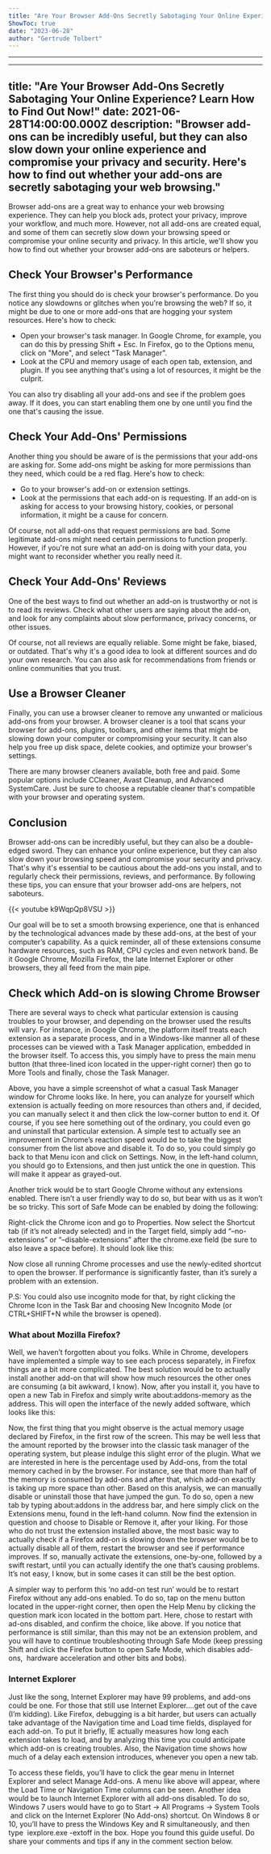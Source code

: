 ```yaml
---
title: "Are Your Browser Add-Ons Secretly Sabotaging Your Online Experience? Learn How to Find Out Now!"
ShowToc: true 
date: "2023-06-28"
author: "Gertrude Tolbert"
---
```

*****
---
title: "Are Your Browser Add-Ons Secretly Sabotaging Your Online Experience? Learn How to Find Out Now!"
date: 2021-06-28T14:00:00.000Z
description: "Browser add-ons can be incredibly useful, but they can also slow down your online experience and compromise your privacy and security. Here's how to find out whether your add-ons are secretly sabotaging your web browsing."
---

Browser add-ons are a great way to enhance your web browsing experience. They can help you block ads, protect your privacy, improve your workflow, and much more. However, not all add-ons are created equal, and some of them can secretly slow down your browsing speed or compromise your online security and privacy. In this article, we'll show you how to find out whether your browser add-ons are saboteurs or helpers.

## Check Your Browser's Performance

The first thing you should do is check your browser's performance. Do you notice any slowdowns or glitches when you're browsing the web? If so, it might be due to one or more add-ons that are hogging your system resources. Here's how to check:

- Open your browser's task manager. In Google Chrome, for example, you can do this by pressing Shift + Esc. In Firefox, go to the Options menu, click on "More", and select "Task Manager".
- Look at the CPU and memory usage of each open tab, extension, and plugin. If you see anything that's using a lot of resources, it might be the culprit.

You can also try disabling all your add-ons and see if the problem goes away. If it does, you can start enabling them one by one until you find the one that's causing the issue.

## Check Your Add-Ons' Permissions

Another thing you should be aware of is the permissions that your add-ons are asking for. Some add-ons might be asking for more permissions than they need, which could be a red flag. Here's how to check:

- Go to your browser's add-on or extension settings.
- Look at the permissions that each add-on is requesting. If an add-on is asking for access to your browsing history, cookies, or personal information, it might be a cause for concern.

Of course, not all add-ons that request permissions are bad. Some legitimate add-ons might need certain permissions to function properly. However, if you're not sure what an add-on is doing with your data, you might want to reconsider whether you really need it.

## Check Your Add-Ons' Reviews

One of the best ways to find out whether an add-on is trustworthy or not is to read its reviews. Check what other users are saying about the add-on, and look for any complaints about slow performance, privacy concerns, or other issues.

Of course, not all reviews are equally reliable. Some might be fake, biased, or outdated. That's why it's a good idea to look at different sources and do your own research. You can also ask for recommendations from friends or online communities that you trust.

## Use a Browser Cleaner

Finally, you can use a browser cleaner to remove any unwanted or malicious add-ons from your browser. A browser cleaner is a tool that scans your browser for add-ons, plugins, toolbars, and other items that might be slowing down your computer or compromising your security. It can also help you free up disk space, delete cookies, and optimize your browser's settings.

There are many browser cleaners available, both free and paid. Some popular options include CCleaner, Avast Cleanup, and Advanced SystemCare. Just be sure to choose a reputable cleaner that's compatible with your browser and operating system.

## Conclusion

Browser add-ons can be incredibly useful, but they can also be a double-edged sword. They can enhance your online experience, but they can also slow down your browsing speed and compromise your security and privacy. That's why it's essential to be cautious about the add-ons you install, and to regularly check their permissions, reviews, and performance. By following these tips, you can ensure that your browser add-ons are helpers, not saboteurs.

{{< youtube k9WqpQp8VSU >}} 



Our goal will be to set a smooth browsing experience, one that is enhanced by the technological advances made by these add-ons, at the best of your computer’s capability. As a quick reminder, all of these extensions consume hardware resources, such as RAM, CPU cycles and even network band. Be it Google Chrome, Mozilla Firefox, the late Internet Explorer or other browsers, they all feed from the main pipe.


 
## Check which Add-on is slowing Chrome Browser


There are several ways to check what particular extension is causing troubles to your browser, and depending on the browser used the results will vary. For instance, in Google Chrome, the platform itself treats each extension as a separate process, and in a Windows-like manner all of these processes can be viewed with a Task Manager application, embedded in the browser itself. To access this, you simply have to press the main menu button (that three-lined icon located in the upper-right corner) then go to More Tools and finally, chose the Task Manager.

Above, you have a simple screenshot of what a casual Task Manager window for Chrome looks like. In here, you can analyze for yourself which extension is actually feeding on more resources than others and, if decided, you can manually select it and then click the low-corner button to end it. Of course, if you see here something out of the ordinary, you could even go and uninstall that particular extension.
A simple test to actually see an improvement in Chrome’s reaction speed would be to take the biggest consumer from the list above and disable it. To do so, you could simply go back to that Menu icon and click on Settings. Now, in the left-hand column, you should go to Extensions, and then just untick the one in question. This will make it appear as grayed-out.

Another trick would be to start Google Chrome without any extensions enabled. There isn’t a user friendly way to do so, but bear with us as it won’t be so tricky. This sort of Safe Mode can be enabled by doing the following:

 

Right-click the Chrome icon and go to Properties.
Now select the Shortcut tab (if it’s not already selected) and in the Target field, simply add “–no-extensions” or “–disable-extensions” after the chrome.exe field (be sure to also leave a space before). It should look like this:

Now close all running Chrome processes and use the newly-edited shortcut to open the browser. If performance is significantly faster, than it’s surely a problem with an extension.



P.S: You could also use incognito mode for that, by right clicking the Chrome Icon in the Task Bar and choosing New Incognito Mode (or CTRL+SHIFT+N while the browser is opened).

 
### What about Mozilla Firefox?


Well, we haven’t forgotten about you folks. While in Chrome, developers have implemented a simple way to see each process separately, in Firefox things are a bit more complicated. The best solution would be to actually install another add-on that will show how much resources the other ones are consuming (a bit awkward, I know). Now, after you install it, you have to open a new Tab in Firefox and simply write about:addons-memory as the address. This will open the interface of the newly added software, which looks like this:

Now, the first thing that you might observe is the actual memory usage declared by Firefox, in the first row of the screen. This may be well less that the amount reported by the browser into the classic task manager of the operating system, but please indulge this slight error of the plugin. What we are interested in here is the percentage used by Add-ons, from the total memory cached in by the browser. For instance, see that more than half of the memory is consumed by add-ons and after that, which add-on exactly is taking up more space than other.
Based on this analysis, we can manually disable or uninstall those that have jumped the gun. To do so, open a new tab by typing about:addons in the address bar, and here simply click on the Extensions menu, found in the left-hand column. Now find the extension in question and choose to Disable or Remove it, after your liking.
For those who do not trust the extension installed above, the most basic way to actually check if a Firefox add-on is slowing down the browser would be to actually disable all of them, restart the browser and see if performance improves. If so, manually activate the extensions, one-by-one, followed by a swift restart, until you can actually identify the one that’s causing problems. It’s not easy, I know, but in some cases it can still be the best option.

A simpler way to perform this ‘no add-on test run’ would be to restart Firefox without any add-ons enabled. To do so, tap on the menu button located in the upper-right corner, then open the Help Menu by clicking the question mark icon located in the bottom part. Here, chose to restart with ad-ons disabled, and confirm the choice, like above. If you notice that performance is still similar, than this may not be an extension problem, and you will have to continue troubleshooting through Safe Mode (keep pressing Shift and click the Firefox button to open Safe Mode, which disables add-ons,  hardware acceleration and other bits and bobs).

 
### Internet Explorer


Just like the song, Internet Explorer may have 99 problems, and add-ons could be one. For those that still use Internet Explorer….get out of the cave (I’m kidding). Like Firefox, debugging is a bit harder, but users can actually take advantage of the Navigation time and Load time fields, displayed for each add-on. To put it briefly, IE actually measures how long each extension takes to load, and by analyzing this time you could anticipate which add-on is creating troubles. Also, the Navigation time shows how much of a delay each extension introduces, whenever you open a new tab.

To access these fields, you’ll have to click the gear menu in Internet Explorer and select Manage Add-ons. A menu like above will appear, where the Load Time or Navigation Time columns can be seen.
Another idea would be to launch Internet Explorer with all add-ons disabled. To do so, Windows 7 users would have to go to Start -> All Programs -> System Tools  and click on the Internet Explorer (No Add-ons) shortcut. On Windows 8 or 10, you’ll have to press the Windows Key and R simultaneously, and then type  iexplore.exe -extoff in the box.
Hope you found this guide useful. Do share your comments and tips if any in the comment section below.




